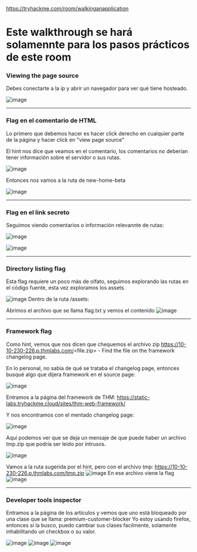 https://tryhackme.com/room/walkinganapplication

# Este walkthrough se hará solamennte para los pasos prácticos de este room

### Viewing the page source

Debes conectarte a la ip y abrir un navegador para ver qué tiene hosteado.

![image](https://user-images.githubusercontent.com/44788583/151408848-5e3cfc70-848e-4acf-9cc4-afeb0a38bc45.png)


-----

### Flag en el comentario de HTML

Lo primero que debemos hacer es hacer click derecho en cualquier parte de la página y hacer click en "view page source"

El hint nos dice que veamos en el comentario, los comentarios no deberían tener información sobre el servidor o sus rutas.

![image](https://user-images.githubusercontent.com/44788583/151409131-3670fbb5-8bd4-4d74-bc5a-4f17b708b94c.png)

Entonces nos vamos a la ruta de new-home-beta

![image](https://user-images.githubusercontent.com/44788583/151409550-07e2caf5-da33-412c-8bbd-ea82c25b8337.png)

----

### Flag en el link secreto

Seguimos viendo comentarios o información relevannte de rutas:

![image](https://user-images.githubusercontent.com/44788583/151410502-c74e65cc-b18d-4c4a-a5d4-0b287cf3aedc.png)

![image](https://user-images.githubusercontent.com/44788583/151410604-30c14327-2db0-40a1-b4ac-0c4ee03c1bba.png)

----

### Directory listing flag

Esta flag requiere un poco más de olfato, seguimos explorando las rutas en el código fuente, esta vez exploramos los assets.

![image](https://user-images.githubusercontent.com/44788583/151411082-c2e924bd-2a32-4f67-a6b3-fbf162f5dac5.png)
Dentro de la ruta /assets:

Abrimos el archivo que se llama flag.txt y vemos el contenido
![image](https://user-images.githubusercontent.com/44788583/151411385-65b4b931-c584-4574-a352-0b544208b548.png)

----

### Framework flag

Como hint, vemos que nos dicen que chequemos el archivo zip https://10-10-230-226.p.thmlabs.com/<file.zip> - Find the file on the framework changelog page.

En lo personal, no sabía de qué se trataba el changelog page, entonces busqué algo que dijera framework en el source page:

![image](https://user-images.githubusercontent.com/44788583/151411710-eff29e27-9a93-4ae5-8d83-d688b83e5beb.png)

Entramos a la página del framework de THM: https://static-labs.tryhackme.cloud/sites/thm-web-framework/

Y nos encontramos con el mentado changelog page: 

![image](https://user-images.githubusercontent.com/44788583/151412091-be223256-617e-4a16-8002-fa9d1fb38ee8.png)

Aquí podemos ver que se deja un mensaje de que puede haber un archivo tmp.zip que podría ser leído por intrusos.


![image](https://user-images.githubusercontent.com/44788583/151412482-9821955b-e419-4c40-8840-0b54a19609fd.png)

Vamos a la ruta sugerida por el hint, pero con el archivo tmp: https://10-10-230-226.p.thmlabs.com/tmp.zip
![image](https://user-images.githubusercontent.com/44788583/151413845-d5d235fd-6dab-4089-bc38-7cd80f527664.png)
En ese archivo viene la flag
![image](https://user-images.githubusercontent.com/44788583/151413963-d060cd69-f1e6-4bc8-8fc4-b2fa99f577d5.png)

----

### Developer tools inspector

Entramos a la página de los artículos y vemos que uno está bloqueado por una clase que se llama: premium-customer-blocker
Yo estoy usando firefox, entonces si la busco, puedo cambiar sus clases facilmente, solamente inhabilitando un checkbox o su valor.



![image](https://user-images.githubusercontent.com/44788583/151416460-2c425c6b-144b-48fd-8abd-4d54ac9cbfa8.png)
![image](https://user-images.githubusercontent.com/44788583/151417085-22a63e17-cfdd-45c8-ba4b-d786aea426a7.png)
![image](https://user-images.githubusercontent.com/44788583/151417208-c2a5a2b1-7ce9-4976-81b2-77e0562fe969.png)


